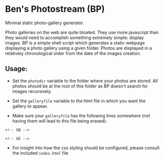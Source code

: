 Ben's Photostream (BP)
======================
Minimal static photo-gallery generator.

Photo galleries on the web are quite bloated. They use more javascript than
they would need to accomplish something extremely simple: display images.  BP
is a simple shell script which generates a static webpage displaying a photo
gallery using a given folder. Photos are displayed in a relatively
chronological order from the date of the images creation.

Usage:
------

+ Set the `photodir` variable to the folder where your photos are stored. All
photos should be at the root of this folder as BP doesn't search for images
recursively.

+ Set the `galleryfile` variable to the html file in which you want the gallery
to appear.

+ Make sure your `galleryfile` has the following lines somewhere (not having
them will lead to this file being erased):

```
<!-- GB -->

<!-- GE -->
```

+ For insight into how the css styling should be configured, please consult the
included `index.html` file
